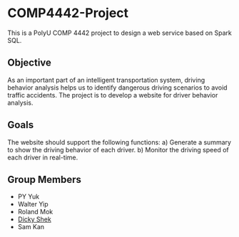 # COMP4442-Project
This is a PolyU COMP 4442 project to design a web service based on Spark SQL.

## Objective
As an important part of an intelligent transportation system, driving behavior analysis helps us to identify dangerous driving scenarios to avoid traffic accidents. The project is to develop a website for driver behavior analysis.

## Goals
The website should support the following functions: 
a) Generate a summary to show the driving behavior of each driver. 
b) Monitor the driving speed of each driver in real-time.

## Group Members
* PY Yuk 
* Walter Yip
* Roland Mok
* [Dicky Shek](https://github.com/HKSSY)
* Sam Kan
